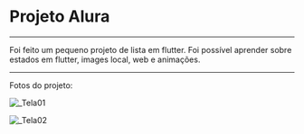 # Projeto Alura

---

Foi feito um pequeno projeto de lista em flutter. Foi possível aprender sobre estados em flutter, images local, web e animações.

---

Fotos do projeto:



![_Tela01](https://user-images.githubusercontent.com/81994459/204110944-619c964c-501e-4a1d-8145-954665db91da.jpeg)





![_Tela02](https://user-images.githubusercontent.com/81994459/204110947-e7b01993-7c10-46a2-b088-b3daaa2e008b.jpeg)
